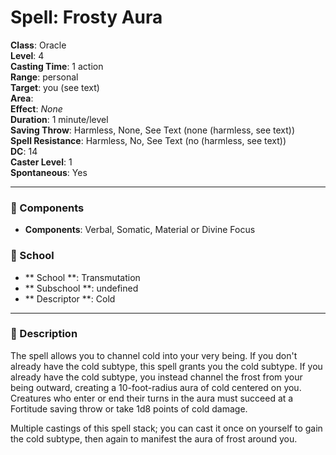 
# Spell: Frosty Aura
**Class**: Oracle  
**Level**: 4  
**Casting Time**: 1 action  
**Range**: personal  
**Target**: you (see text)  
**Area**:   
**Effect**: _None_  
**Duration**: 1 minute/level  
**Saving Throw**: Harmless, None, See Text (none (harmless, see text))  
**Spell Resistance**: Harmless, No, See Text (no (harmless, see text))  
**DC**: 14  
**Caster Level**: 1  
**Spontaneous**: Yes

---

### 🔮 Components
- **Components**: Verbal, Somatic, Material or Divine Focus

### 🏫 School
- ** School **: Transmutation
- ** Subschool **: undefined
- ** Descriptor **: Cold
---

### 📜 Description
The spell allows you to channel cold into your very being. If you don't already have the cold subtype, this spell grants you the cold subtype. If you already have the cold subtype, you instead channel the frost from your being outward, creating a 10-foot-radius aura of cold centered on you. Creatures who enter or end their turns in the aura must succeed at a Fortitude saving throw or take 1d8 points of cold damage.

Multiple castings of this spell stack; you can cast it once on yourself to gain the cold subtype, then again to manifest the aura of frost around you.
